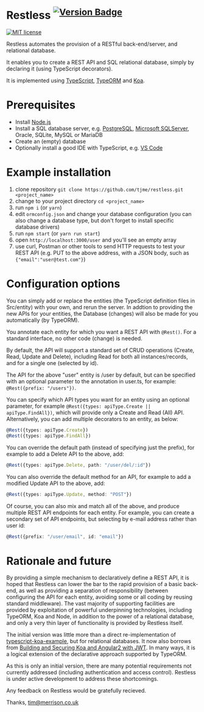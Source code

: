 Restless
<sup>[![Version Badge](http://versionbadg.es//tjme/restless.svg)](https://npmjs.org/tjme/restless)</sup>
========
[![MIT license](http://img.shields.io/badge/license-MIT-lightgrey.svg)](http://opensource.org/licenses/MIT)

Restless automates the provision of a RESTful back-end/server, and relational database.

It enables you to create a REST API and SQL relational database, simply by declaring it (using TypeScript decorators).

It is implemented using [TypeScript](https://www.typescriptlang.org/), [TypeORM](https://typeorm.github.io) and [Koa](http://koajs.com).

# Prerequisites
- Install [Node.js](https://nodejs.org/en/)
- Install a SQL database server, e.g. [PostgreSQL](https://www.postgresql.org), [Microsoft SQLServer](https://www.microsoft.com/sql-server/sql-server-2016), Oracle, SQLite, MySQL or MariaDB
- Create an (empty) database
- Optionally install a good IDE with TypeScript, e.g. [VS Code](https://code.visualstudio.com/)

# Example installation
1. clone repository `git clone https://github.com/tjme/restless.git <project_name>`
2. change to your project directory `cd <project_name>`
3. run `npm i` (or `yarn`)
4. edit `ormconfig.json` and change your database configuration (you can also change a database type, but don't forget to install specific database drivers)
5. run `npm start` (or `yarn run start`)
6. open `http://localhost:3000/user` and you'll see an empty array
7. use curl, Postman or other tools to send HTTP requests to test your REST API (e.g. PUT to the above address, with a JSON body, such as `{"email":"user@test.com"}`)

# Configuration options
You can simply add or replace the entities (the TypeScript definition files in Src/entity) with your own, and rerun the server. In addtion to providing the new APIs for your entities, the Database (changes) will also be made for you automatically (by TypeORM).

You annotate each entity for which you want a REST API with `@Rest()`. For a standard interface, no other code (change) is needed.

By default, the API will support a standard set of CRUD operations (Create, Read, Update and Delete), including Read for both all instances/records, and for a single one (selected by id).

The API for the above "user" entity is /user by default, but can be specified with an optional parameter to the annotation in user.ts, for example: `@Rest({prefix: "/users"})`.

You can specify which API types you want for an entity using an optional parameter, for example `@Rest({types: apiType.Create || apiType.FindAll})`, which will provide only a Create and Read (All) API. Alternatively, you can add multiple decorators to an entity, as below:
```typescript
@Rest({types: apiType.Create})
@Rest({types: apiType.FindAll})
```

You can override the default path (instead of specifying just the prefix), for example to add a Delete API to the above, add:
```typescript
@Rest({types: apiType.Delete, path: "/user/del/:id"})
```

You can also override the default method for an API, for example to add a modified Update API to the above, add:
```typescript
@Rest({types: apiType.Update, method: "POST"})
```

Of course, you can also mix and match all of the above, and produce multiple REST API endpoints for each entity. For example, you can create a secondary set of API endpoints, but selecting by e-mail address rather than user id:
```typescript
@Rest({prefix: "/user/email", id: "email"})
```

# Rationale and future
By providing a simple mechanism to declaratively define a REST API, it is hoped that Restless can lower the bar to the rapid provision of a basic back-end, as well as providing a separation of responsibility (between configuring the API for each entity, avoiding some or all coding by reusing standard middleware). The vast majority of supporting facilities are provided by exploitation of powerful underpinning technologies, including TypeORM, Koa and Node, in addition to the power of a relational database, and only a very thin layer of functionality is provided by Restless itself.

The initial version was little more than a direct re-implementation of [typescript-koa-example](https://github.com/typeorm/typescript-koa-example), but for relational databases. It now also borrows from [Building and Securing Koa and Angular2 with JWT](https://auth0.com/blog/building-and-securing-a-koa-and-angular2-app-with-jwt). In many ways, it is a logical extension of the declarative approach supported by TypeORM.

As this is only an initial version, there are many potential requirements not currently addressed (including authentication and access control). Restless is under active development to address these shortcomings.

Any feedback on Restless would be gratefully recieved.

Thanks,
tim@merrison.co.uk